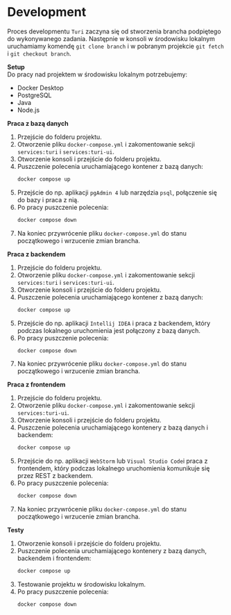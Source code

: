 # Development

Proces developmentu `Turi` zaczyna się od stworzenia brancha podpiętego do wykonywanego zadania. Następnie w konsoli w środowisku lokalnym uruchamiamy komendę `git clone branch` i w pobranym projekcie `git fetch` i `git checkout branch`. 

**Setup**\
Do pracy nad projektem  w środowisku lokalnym potrzebujemy:
* Docker Desktop
* PostgreSQL
* Java
* Node.js

**Praca z bazą danych**
1. Przejście do folderu projektu.
2. Otworzenie pliku `docker-compose.yml` i zakomentowanie sekcji `services:turi` i `services:turi-ui`.
3. Otworzenie konsoli i przejście do folderu projektu.
4. Puszczenie polecenia uruchamiającego kontener z bazą danych:
    ```sh
    docker compose up
    ```
5. Przejście do np. aplikacji `pgAdmin 4` lub narzędzia `psql`, połączenie się do bazy i praca z nią.
6. Po pracy puszczenie polecenia:
    ```sh
    docker compose down
    ```
7. Na koniec przywrócenie pliku `docker-compose.yml` do stanu początkowego i wrzucenie zmian brancha.

**Praca z backendem**
1. Przejście do folderu projektu.
2. Otworzenie pliku `docker-compose.yml` i zakomentowanie sekcji `services:turi` i `services:turi-ui`.
3. Otworzenie konsoli i przejście do folderu projektu.
4. Puszczenie polecenia uruchamiającego kontener z bazą danych:
    ```sh
    docker compose up
    ```
5. Przejście do np. aplikacji `Intellij IDEA` i praca z backendem, który podczas lokalnego uruchomienia jest połączony z bazą danych.
6. Po pracy puszczenie polecenia:
    ```sh
    docker compose down
    ```
7. Na koniec przywrócenie pliku `docker-compose.yml` do stanu początkowego i wrzucenie zmian brancha.

**Praca z frontendem**
1. Przejście do folderu projektu.
2. Otworzenie pliku `docker-compose.yml` i zakomentowanie sekcji `services:turi-ui`.
3. Otworzenie konsoli i przejście do folderu projektu.
4. Puszczenie polecenia uruchamiającego kontenery z bazą danych i backendem:
    ```sh
    docker compose up
    ```
5. Przejście do np. aplikacji `WebStorm` lub `Visual Studio Code`i praca z frontendem, który podczas lokalnego uruchomienia komunikuje się przez REST z backendem.
6. Po pracy puszczenie polecenia:
    ```sh
    docker compose down
    ```
7. Na koniec przywrócenie pliku `docker-compose.yml` do stanu początkowego i wrzucenie zmian brancha.

**Testy**
1. Otworzenie konsoli i przejście do folderu projektu.
2. Puszczenie polecenia uruchamiającego kontenery z bazą danych, backendem i frontendem:
    ```sh
    docker compose up
    ```
3. Testowanie projektu w środowisku lokalnym.
4. Po pracy puszczenie polecenia:
    ```sh
    docker compose down
    ```